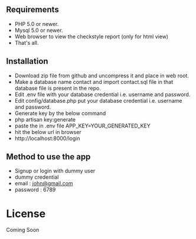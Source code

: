 
## Requirements

- PHP 5.0 or newer.
- Mysql 5.0 or newer. 
- Web browser to view the checkstyle report (only for html view)
- That's all. 


## Installation

- Download zip file from github and uncompress it and place in web root.
- Make a database name contact and import contact.sql file in that database file is present in the repo.
- Edit .env file with your database credential i.e. username and password. 
- Edit config/database.php put your database credential i.e. username and password.
- Generate key by the below command
- php artisan key:generate 
- paste the in .env file APP_KEY=YOUR_GENERATED_KEY
- hit the below url in browser
- http://localhost:8000/login

## Method to use the app

- Signup or login with dummy user
- dummy credential
- email : john@gmail.com
- password : 6789


# License
Coming Soon
